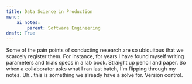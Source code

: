 ```yaml
---
title: Data Science in Production
menu:
    ai_notes:
        parent: Software Engineering
draft: True
---
```


Some of the pain points of conducting research are so ubiquitous
that we scarcely register them. For instance, for years I have found
myself writing parameters and trials specs in a lab book. Straight up
pencil and paper. So when a collaborator asks what I ran last batch,
I'm flipping through my notes. Uh...this is something we already have a 
solve for. Version control.



